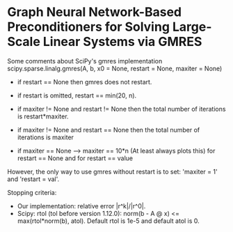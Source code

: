 # Graph Neural Network-Based Preconditioners for Solving Large-Scale Linear Systems via GMRES

Some comments about SciPy's gmres implementation scipy.sparse.linalg.gmres(A, b, x0 = None, restart = None, maxiter = None)

- if restart == None then gmres does not restart.
- if restart is omitted, restart == min(20, n).

- if maxiter != None and restart != None then the total number of iterations is restart*maxiter.
- if maxiter != None and restart == None then the total number of iterations is maxiter
- if maxiter == None --> maxiter == 10*n (At least always plots this) for restart == None and for restart == value

However, the only way to use gmres without restart is to set: 'maxiter = 1' and 'restart = val'.

Stopping criteria:
- Our implementation: relative error |r^k|/|r^0|.
- Scipy: rtol (tol before version 1.12.0): norm(b - A @ x) <= max(rtol*norm(b), atol). Default rtol is 1e-5 and default atol is 0.